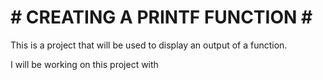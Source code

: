 # # CREATING A PRINTF FUNCTION # #

This is a project that will be used to display an output of a function.

I will be working on this project with  
